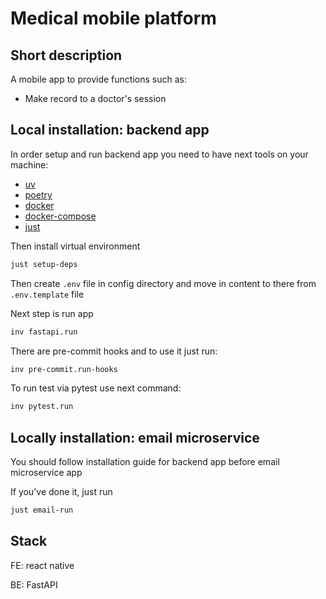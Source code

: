 # Medical mobile platform

## Short description

A mobile app to provide functions such as:

- Make record to a doctor's session

## Local installation: backend app

In order setup and run backend app you need to have next tools on your machine:

- [uv](https://github.com/astral-sh/uv)
- [poetry](https://github.com/python-poetry/poetry)
- [docker](https://www.docker.com/)
- [docker-compose](https://docs.docker.com/compose/)
- [just](https://github.com/casey/just)

Then install virtual environment

```bash
just setup-deps
```

Then create `.env` file in config directory and move in content to there from `.env.template` file

Next step is run app
```bash
inv fastapi.run
```
There are pre-commit hooks and to use it just run:
```bash
inv pre-commit.run-hooks
```
To run test via pytest use next command:
```bash
inv pytest.run
```

## Locally installation: email microservice

You should follow installation guide for backend app before email microservice app

If you've done it, just run
```bash
just email-run
```

## Stack

FE: react native

BE: FastAPI
